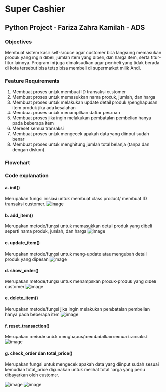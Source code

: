 # Super Cashier 
##  Python Project - Fariza Zahra Kamilah - ADS 

### Objectives 
Membuat sistem kasir self-srcuce agar customer bisa langsung memasukan produk yang ingin dibeli, jumlah item yang dibeli, dan harga item, serta fitur-fitur lainnya. Program ini juga dimaksudkan agar pembeli yang tidak berada di kota tersebut bisa tetap bisa membeli di supermarket milik Andi. 
### Feature Requirements 
1. Membuat proses untuk membuat ID transaksi customer 
2. Membuat proses untuk memasukkan nama produk, jumlah, dan harga
3. Membuat proses untuk melakukan update detail produk /penghapusan item produk jika ada kesalahan 
4. Membuat proses untuk menampilkan daftar pesanan 
4. Membuat proses jika ingin melakukan pembatalan pembelian hanya pada beberapa item 
5. Mereset semua transaksi 
6. Membuat proses untuk mengecek apakah data yang diinput sudah benar 
7. Membuat proses untuk menghitung jumlah total belanja (tanpa dan dengan diskon). 

### Flowchart
### Code explanation 
#### a. init() 
Merupakan fungsi inisiasi untuk membuat class product/ membuat ID transaksi customer. 
![image](https://user-images.githubusercontent.com/125171866/218322608-230d99ee-4986-41aa-95d0-276aae502fbb.png)

#### b. add_item() 
Merupakan metode/fungsi untuk memasukkan detail produk yang dibeli seperti nama produk, jumlah, dan harga 
![image](https://user-images.githubusercontent.com/125171866/218322619-3da4f935-4664-4f47-ac4b-6786aa600bcd.png)

#### c. update_item() 
Merupakan metode/fungsi untuk meng-update atau mengubah detail produk yang dipesan 
![image](https://user-images.githubusercontent.com/125171866/218322625-1aedb2d2-f640-4a6d-a1d5-3f3aede3a082.png)

#### d. show_order() 
Merupakan metode/fungsi untuk menampilkan produk-produk yang dibeli customer 
![image](https://user-images.githubusercontent.com/125171866/218322646-c2bd4fde-5783-41b3-b49f-b78aa7570edb.png)

#### e. delete_item() 
Merupakan metode/fungsi jika ingin melakukan pembatalan pembelian hanya pada beberapa item 
![image](https://user-images.githubusercontent.com/125171866/218322651-48238737-067b-4bdc-9977-3027f58be1cc.png)

#### f. reset_transaction() 
Merupakan metode untuk menghapus/membatalkan semua transaksi
![image](https://user-images.githubusercontent.com/125171866/218322658-9b401674-3914-4221-93a2-3eeaca93cbc7.png)

#### g. check_order dan total_price()
Merupakan fungsi untuk mengecek apakah data yang diinput sudah sesuai kemudian total_price digunakan untuk melihat total harga yang perlu dibayarkan oleh customer. 

![image](https://user-images.githubusercontent.com/125171866/218322667-86bfec57-2e5a-4ba4-b278-aa06435b765f.png)
![image](https://user-images.githubusercontent.com/125171866/218322705-519fc384-5a24-4f90-a4f0-fb756907e979.png)

